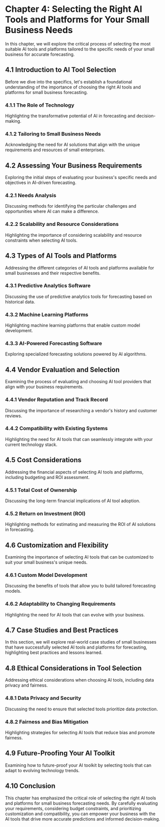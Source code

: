 Chapter 4: Selecting the Right AI Tools and Platforms for Your Small Business Needs
===================================================================================

In this chapter, we will explore the critical process of selecting the most suitable AI tools and platforms tailored to the specific needs of your small business for accurate forecasting.

4.1 Introduction to AI Tool Selection
-------------------------------------

Before we dive into the specifics, let's establish a foundational understanding of the importance of choosing the right AI tools and platforms for small business forecasting.

### 4.1.1 The Role of Technology

Highlighting the transformative potential of AI in forecasting and decision-making.

### 4.1.2 Tailoring to Small Business Needs

Acknowledging the need for AI solutions that align with the unique requirements and resources of small enterprises.

4.2 Assessing Your Business Requirements
----------------------------------------

Exploring the initial steps of evaluating your business's specific needs and objectives in AI-driven forecasting.

### 4.2.1 Needs Analysis

Discussing methods for identifying the particular challenges and opportunities where AI can make a difference.

### 4.2.2 Scalability and Resource Considerations

Highlighting the importance of considering scalability and resource constraints when selecting AI tools.

4.3 Types of AI Tools and Platforms
-----------------------------------

Addressing the different categories of AI tools and platforms available for small businesses and their respective benefits.

### 4.3.1 Predictive Analytics Software

Discussing the use of predictive analytics tools for forecasting based on historical data.

### 4.3.2 Machine Learning Platforms

Highlighting machine learning platforms that enable custom model development.

### 4.3.3 AI-Powered Forecasting Software

Exploring specialized forecasting solutions powered by AI algorithms.

4.4 Vendor Evaluation and Selection
-----------------------------------

Examining the process of evaluating and choosing AI tool providers that align with your business requirements.

### 4.4.1 Vendor Reputation and Track Record

Discussing the importance of researching a vendor's history and customer reviews.

### 4.4.2 Compatibility with Existing Systems

Highlighting the need for AI tools that can seamlessly integrate with your current technology stack.

4.5 Cost Considerations
-----------------------

Addressing the financial aspects of selecting AI tools and platforms, including budgeting and ROI assessment.

### 4.5.1 Total Cost of Ownership

Discussing the long-term financial implications of AI tool adoption.

### 4.5.2 Return on Investment (ROI)

Highlighting methods for estimating and measuring the ROI of AI solutions in forecasting.

4.6 Customization and Flexibility
---------------------------------

Examining the importance of selecting AI tools that can be customized to suit your small business's unique needs.

### 4.6.1 Custom Model Development

Discussing the benefits of tools that allow you to build tailored forecasting models.

### 4.6.2 Adaptability to Changing Requirements

Highlighting the need for AI tools that can evolve with your business.

4.7 Case Studies and Best Practices
-----------------------------------

In this section, we will explore real-world case studies of small businesses that have successfully selected AI tools and platforms for forecasting, highlighting best practices and lessons learned.

4.8 Ethical Considerations in Tool Selection
--------------------------------------------

Addressing ethical considerations when choosing AI tools, including data privacy and fairness.

### 4.8.1 Data Privacy and Security

Discussing the need to ensure that selected tools prioritize data protection.

### 4.8.2 Fairness and Bias Mitigation

Highlighting strategies for selecting AI tools that reduce bias and promote fairness.

4.9 Future-Proofing Your AI Toolkit
-----------------------------------

Examining how to future-proof your AI toolkit by selecting tools that can adapt to evolving technology trends.

4.10 Conclusion
---------------

This chapter has emphasized the critical role of selecting the right AI tools and platforms for small business forecasting needs. By carefully evaluating your requirements, considering budget constraints, and prioritizing customization and compatibility, you can empower your business with the AI tools that drive more accurate predictions and informed decision-making.
